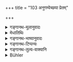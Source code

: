 +++
title = "103 अनुगम्येच्छया प्रेतम्"

+++

<details><summary>गङ्गानथ-मूलानुवादः</summary>

Having voluntarily followed a dead person, whether he be a relation or not, he becomes pure by bathing with his clothes on, touching fire and eating clarified butter.—(102).
</details>

<details><summary>मेधातिथिः</summary>

अनुगमनं बुद्धिपूवम् अनुव्रजनम् । यथाकथंचिद् अधिगमने न च सचैलम् । स्नानम् अग्निस्पर्शो घृतप्राशनं च स्मुच्छितं शुद्धिहेतुः ॥ ५.१०२ ॥
</details>

<details><summary>गङ्गानथ-भाष्यानुवादः</summary>

‘*Following*’—going after, intentionally. If he happen to follow it by
chance, then he need not bathe with clothes on.

*Bathing*, *Touching of fire* and *Eating of clarified butter*,—all
these *collectively* are the means of purification.—(102).
</details>

<details><summary>गङ्गानथ-टिप्पन्यः</summary>

(Verse 103 of others.)

This verse is quoted in *Mitākṣarā* (on 3.26), which explains ‘*jñāti*’
as ‘mother’s sapiṇḍa’;—in *Aparārka* (p. 918), which adds that this
applies to one who follows the dead body intentionally, and not to one
who happens to go with it by mere chance;—and in *Vīramitrodaya*
(Āhnika, p. 212).

This verse is quoted in *Śuddhimayūkha* (p. 22), which explains
‘*jñāti*’ as ‘one belonging to the same caste,’ *not* a *sapiṇḍa*, and
adds that ‘eating of butter’ means fasting.

It is quoted in *Smṛtisāroddhāra* (p. 225), which explains ‘*jñāti*’ as
‘mother’s sapiṇḍa’;—in *Nityācārapradīpa* (p. 332);—in *Hāralatā* (p.
86) which has the, following notes:—‘*Pretam*,’ a Brāhmaṇa dead,—if one
intentionally follows he becomes pure by touching fire and eating not
butter, this is what is meant, and *not* that the impurity ceases on
this alone, because even without following the dead body, the death of a
relative involves an impurity for ten days; the following of a
non-relative (‘ajñāti’) however involves only the touching of fire and
eating of butter, and no further impurity.
</details>

<details><summary>गङ्गानथ-तुल्य-वाक्यानि</summary>

*Gautama* (14.31).—‘If he has followed a corpse, he shall purify himself
by bathing in his clothes.’

*Viṣṇu* (22.64).—‘If he has followed the corpse of a twice-born person,
he must go to a river and having plunged into it, repeat the
*Aghamarṣaṇa mantra* three times, and then coming out of the water,
repeat the *Gāyatrī*, a hundred and eight times.’

*Yājñavalkya* (3.26).—‘If the Brāhmaṇa has followed the corpse of a
twice-born person or a Śūdra, he shall become pure by bathing in water,
touching fire and eating clarified butter.’

*Parāśara* (3.42-46).—‘(Same as Manu 102, then)—If the Brāhmaṇa, through
folly, follows the corpse of a Kṣatriya, he remains impure for one day
and becomes purified by eating *Pañcagavya*,—If a Brāhmaṇa, through
folly, follows a dead Vaiśya, he remains impure for two nights and after
that he should perform six breath-suspensions. If a foolish Brāhmaṇa
follow a dead Śūdra, he shall remain impure for three nights and after
the lapse of the third night, he shall go to a river that falls into the
ocean and having performed a hundred breath-suspensions, and eaten
clarified butter, he shall become purified.’

*Kūrmapurāṇa* (Parāśaramādhava, p. 636).—‘In the case of a Kṣatriya
corpse being followed, purification comes after one day; in that of a
Vaiśya one, after two days; and in that of a Śūdra one, after three
days, followed by a hundred breath-suspensions.’
</details>

<details><summary>Bühler</summary>

103	Having voluntarily followed a corpse, whether (that of) a paternal kinsman or (of) a stranger, he becomes pure by bathing, dressed in his clothes, by touching fire and eating clarified butter.
</details>
